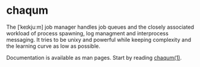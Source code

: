 # chaqum

The [ˈkeɪkjuːm] job manager handles job queues and the closely
associated workload of process spawning, log managment and interprocess
messaging. It tries to be unixy and powerful while keeping complexity
and the learning curve as low as possible.

Documentation is available as man pages. Start by reading
[chaqum(1)](https://wagnerflo.github.io/chaqum/chaqum.1.html).
